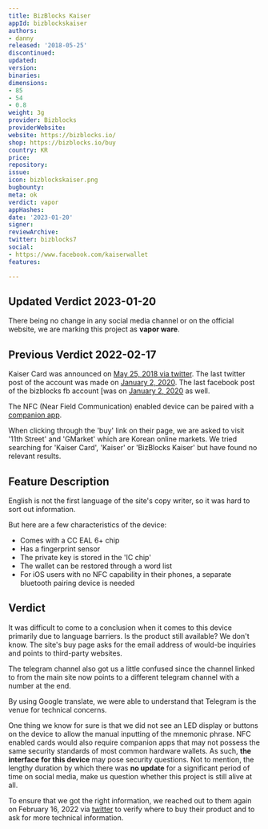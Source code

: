 ```yaml
---
title: BizBlocks Kaiser
appId: bizblockskaiser
authors:
- danny
released: '2018-05-25'
discontinued: 
updated: 
version: 
binaries: 
dimensions:
- 85
- 54
- 0.8
weight: 3g
provider: Bizblocks
providerWebsite: 
website: https://bizblocks.io/
shop: https://bizblocks.io/buy
country: KR
price: 
repository: 
issue: 
icon: bizblockskaiser.png
bugbounty: 
meta: ok
verdict: vapor
appHashes: 
date: '2023-01-20'
signer: 
reviewArchive: 
twitter: bizblocks7
social:
- https://www.facebook.com/kaiserwallet
features: 

---
```


## Updated Verdict 2023-01-20

There being no change in any social media channel or on the official website, we
are marking this project as **vapor ware**.

## Previous Verdict 2022-02-17

Kaiser Card was announced on [May 25, 2018 via twitter](https://twitter.com/bizblocks7/status/999953368826105858). The last twitter post of the account was made on [January 2, 2020](https://twitter.com/bizblocks7/status/1212546988895375365). The last facebook post of the bizblocks fb account [was on [January 2, 2020](https://www.facebook.com/KaiserWallet22/posts/496914114264390) as well.

The NFC (Near Field Communication) enabled device can be paired with a [companion app](https://play.google.com/store/apps/details?id=io.kaiser.kaiserwallet2.ble_reader).

When clicking through the 'buy' link on their page, we are asked to visit '11th Street' and 'GMarket' which are Korean online markets. We tried searching for 'Kaiser Card', 'Kaiser' or 'BizBlocks Kaiser' but have found no relevant results.

## Feature Description

English is not the first language of the site's copy writer, so it was hard to sort out information. 

But here are a few characteristics of the device:

- Comes with a CC EAL 6+ chip
- Has a fingerprint sensor
- The private key is stored in the 'IC chip'
- The wallet can be restored through a word list
- For iOS users with no NFC capability in their phones, a separate bluetooth pairing device is needed

## Verdict 

It was difficult to come to a conclusion when it comes to this device primarily due to language barriers. Is the product still available? We don't know. The site's buy page asks for the email address of would-be inquiries and points to third-party websites. 

The telegram channel also got us a little confused since the channel linked to from the main site now points to a different telegram channel with a number at the end. 

By using Google translate, we were able to understand that Telegram is the venue for technical concerns. 

One thing we know for sure is that we did not see an LED display or buttons on the device to allow the manual inputting of the mnemonic phrase. NFC enabled cards would also require companion apps that may not possess the same security standards of most common hardware wallets. As such, **the interface for this device** may pose security questions. Not to mention, the lengthy duration by which there was **no update** for a significant period of time on social media, make us question whether this project is still alive at all. 

To ensure that we got the right information, we reached out to them again on February 16, 2022 via [twitter](https://twitter.com/BitcoinWalletz/status/1493865710380290055) to verify where to buy their product and to ask for more technical information.




